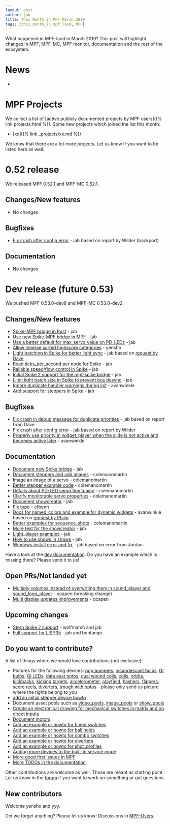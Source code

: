 ```yaml
---
layout: post
author: jab
title: This Month in MPF March 2019
tags: [this_month_in_mpf_land, MPF]
---
```

What happened in MPF-land in March 2019?
This post will highlight changes in MPF, MPF-MC, MPF monitor, documentation
and the rest of the ecosystem.

# News

*

# MPF Projects

We collect a list of [active publicly documented projects by MPF users]({% link projects.html %}).
Some new projects which joined the list this month:

* [xx]({% link _projects/xx.md %})

We know that there are a lot more projects. Let us know if you want to be listed here as well.

# 0.52 release

We released MPF 0.52.1 and MPF-MC 0.52.1.

## Changes/New features

* No changes

## Bugfixes

* [Fix crash after config error](https://github.com/missionpinball/mpf/commit/c3a3f1f9d7b620e531c2adf78773556883be3624) - jab based on report by Wilder (backport)

## Documentation

* No changes


# Dev release (future 0.53)

We pushed MPF 0.53.0-dev8 and MPF-MC 0.53.0-dev2.

## Changes/New features

* [Spike-MPF bridge in Rust](https://github.com/missionpinball/mpf-spike/commit/529ac6d7d047ef8d74ce2e4555a910a4ddf190c5) - jab
* [Use new Spike-MPF bridge in MPF](https://github.com/missionpinball/mpf/commit/089f7e48008ab0e82d3d8712ef812ea636975933) - jab
* [Use a better default for max_servo_value on PD-LEDs](https://github.com/missionpinball/mpf/commit/9fbbd9bbe1367566e5defda0a2914f75db1635d2) - jab
* [Allow reverse sorted highscore categories](https://github.com/missionpinball/mpf/pull/1296) - yensho
* [Light batching in Spike for better light sync](https://github.com/missionpinball/mpf/pull/1313) - jab based on [request by Dave](https://groups.google.com/forum/#!topic/mpf-users/WHRLH0lGZL0)
* [Read ticks_per_second per node for Spike](https://groups.google.com/forum/#!topic/mpf-users/WHRLH0lGZL0) - jab 
* [Reliable speed/flow control in Spike](https://github.com/missionpinball/mpf/pull/1314) - jab
* [Initial Spike 2 support for the mpf-spike bridge](https://github.com/missionpinball/mpf-spike/commit/e234336f504c40a5050220e00b5baa049d659819) - jab
* [Limit light batch size in Spike to prevent bus desync](https://github.com/missionpinball/mpf/commit/f64d46689235bb1e4d5abaa63de6d5cf39a4c661) - jab
* [Ignore duplicate handler warnings during init](https://github.com/missionpinball/mpf/pull/1316) - avanwinkle
* [Add support for steppers in Spike](https://github.com/missionpinball/mpf/pull/1317) - jab

## Bugfixes

* [Fix crash in debug message for duplicate priorities](https://github.com/missionpinball/mpf/commit/7a3dad3ef3366b33f4fa77e45abfa54026faa76c) - jab based on report from Dave
* [Fix crash after config error](https://github.com/missionpinball/mpf/commit/4613cfe3b0c3d8199eaaf633f3626c228714faab) - jab based on report by Wilder
* [Properly use priority in widget_player when the slide is not active and becomes active later](https://github.com/missionpinball/mpf-mc/pull/371) - avanwinkle

## Documentation

* [Document new Spike bridge](https://github.com/missionpinball/mpf-docs/commit/6be23912212478beaa35356226ef86d37cd2cf49) - jab
* [Document steppers and add images](https://github.com/missionpinball/mpf-docs/pull/208) - colemanomartin
* [Image an image of a servo](https://github.com/missionpinball/mpf-docs/commit/4da3b0a4ca6a0910d2ed89065d61411f92a91f90) - colemanomartin
* [Better stepper example code](https://github.com/missionpinball/mpf-docs/pull/211) - colemanomartin
* [Details about PD-LED servo fine tuning](https://github.com/missionpinball/mpf-docs/pull/210) - colemanomartin
* [Clarify monitorable servo properties](https://github.com/missionpinball/mpf-docs/pull/209) - colemanomartin
* [Document showcreator](https://github.com/missionpinball/mpf-docs/commit/29f7312c4efff3ace0ed4d77f9ec255e18aa166f) - jab
* [Fix typo](https://github.com/missionpinball/mpf-docs/pull/212) - cfbenn
* [Docs for named_colors and example for dynamic widgets](https://github.com/missionpinball/mpf-docs/pull/213) - avanwinkle based on [request by Philip](https://groups.google.com/forum/#!topic/mpf-users/_WCjW4_9Hic)
* [Better examples for sequence_shots](https://github.com/missionpinball/mpf-docs/pull/214) - colemanomartin
* [More text for the showcreator](https://github.com/missionpinball/mpf-docs/commit/7a3aeb1c30ea19474b9815e55ada5e287572086f) - jab
* [Light_player examples](https://github.com/missionpinball/mpf-docs/commit/639dbe2276e9404d4307d497ff7a065795050dbe) - jab
* [How to use shows in shows](https://github.com/missionpinball/mpf-docs/commit/70b2d0498a1c121e8d0f7b4f0fe2885630505ab0) - jab
* [Windows install error and fix](https://github.com/missionpinball/mpf-docs/commit/2d855b79ba24ef8492e20020d7f6dac861a50b34) - jab based on error from Jordan

Have a look at the [dev documentation](http://docs.missionpinball.org/en/dev/).
Do you have an example which is missing there? Please send it to us!

## Open PRs/Not landed yet

* [Multiply volumes instead of overwriting them in sound_player and sound_loop_player](https://github.com/missionpinball/mpf-mc/pull/333) - qcapen (breaking change)
* [Multi display updates improvements](https://github.com/missionpinball/mpf-mc/pull/323) - qcapen

## Upcoming changes

* [Stern Spike 2 support](https://github.com/missionpinball/mpf/issues/1246) - wolfmarsh and jab
* [Full support for LISY35](https://github.com/missionpinball/mpf/issues/1218) - jab and bontango

## Do you want to contribute?

A list of things where we would love contributions (not exclusive):

* Pictures for the following devices: [pop bumpers](http://docs.missionpinball.org/en/dev/mechs/pop_bumpers/index.html),
  [incandescant bulbs](http://docs.missionpinball.org/en/dev/mechs/lights/matrix_lights.html),
  [GI bulbs](http://docs.missionpinball.org/en/dev/mechs/lights/gis.html),
  [GI LEDs](http://docs.missionpinball.org/en/dev/mechs/lights/gis.html),
  [data east optos](docs.missionpinball.org/en/dev/mechs/switches/optos.html),
  [dual wound coils](http://docs.missionpinball.org/en/dev/mechs/coils/dual_wound_coils.html),
  [coils](http://docs.missionpinball.org/en/dev/mechs/coils/index.html),
  [orbits](http://docs.missionpinball.org/en/dev/mechs/loops/index.html),
  [kickbacks](http://docs.missionpinball.org/en/dev/mechs/kickbacks/index.html),
  [kicking targets](http://docs.missionpinball.org/en/dev/mechs/targets/kicking_targets/index.html),
  [accelerometer](http://docs.missionpinball.org/en/dev/mechs/accelerometers/index.html),
  [playfield](http://docs.missionpinball.org/en/dev/mechs/playfields/index.html),
  [flashers](http://docs.missionpinball.org/en/dev/mechs/lights/flashers.html),
  [flippers](http://docs.missionpinball.org/en/dev/mechs/flippers/index.html),
  [score reels](http://docs.missionpinball.org/en/dev/mechs/score_reels/index.html),
  [diverters](http://docs.missionpinball.org/en/dev/mechs/diverters/index.html),
  [trough with optos](http://docs.missionpinball.org/en/dev/mechs/troughs/index.html) - please only send us picture where the rights belong to you
* [add an initial stepper device howto](http://docs.missionpinball.org/en/dev/mechs/steppers/index.html)
* Document asset pools such as [video_pools](http://docs.missionpinball.org/en/dev/config/video_pools.html), [image_pools](http://docs.missionpinball.org/en/dev/config/image_pools.html) or [show_pools](http://docs.missionpinball.org/en/dev/config/show_pools.html)
* [Create an electronical drawing for mechanical switches in matrix and on direct inputs](http://docs.missionpinball.org/en/dev/mechs/switches/mechanical_switches.html)
* [Document motors](http://docs.missionpinball.org/en/dev/mechs/motors/index.html)
* [Add an example or howto for timed switches](http://docs.missionpinball.org/en/dev/game_logic/timed_switches/index.html)
* [Add an example or howto for ball holds](http://docs.missionpinball.org/en/dev/game_logic/ball_holds/index.html)
* [Add an example or howto for combo switches](http://docs.missionpinball.org/en/dev/game_logic/combo_switches/index.html)
* [Add an example or howto for diverters](http://docs.missionpinball.org/en/dev/mechs/diverters/index.html)
* [Add an example or howto for shot_profiles](http://docs.missionpinball.org/en/dev/game_logic/shots/shot_profiles.html)
* [Adding more devices to the built-in service mode](https://github.com/missionpinball/mpf/issues/693)
* [More good first issues in MPF](https://github.com/missionpinball/mpf/issues?q=is%3Aissue+is%3Aopen+label%3A%22good+first+issue%22)
* [More TODOs in the documentation](http://docs.missionpinball.org/en/dev/search.html?q=help_us_to_write_it&check_keywords=yes&area=default)

Other contributions are welcome as well.
Those are meant as starting point.
Let us know in the [forum](https://groups.google.com/forum/#!forum/mpf-users)
if you want to work on something or got questions.

## New contributors

Welcome yensho and yyy.

Did we forget anything? Please let us know!
Discussions in [MPF-Users](https://groups.google.com/forum/#!forum/mpf-users).
